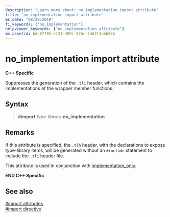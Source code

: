 ```yaml
---
description: "Learn more about: no_implementation import attribute"
title: "no_implementation import attribute"
ms.date: "08/29/2019"
f1_keywords: ["no_implementation"]
helpviewer_keywords: ["no_implementation attribute"]
ms.assetid: bdc67785-e131-409c-87bc-f4d2f4abb07b
---
```

# no_implementation import attribute

**C++ Specific**

Suppresses the generation of the `.tli` header, which contains the implementations of the wrapper member functions.

## Syntax

> **#import** *type-library* **no_implementation**

## Remarks

If this attribute is specified, the `.tlh` header, with the declarations to expose type-library items, will be generated without an `#include` statement to include the `.tli` header file.

This attribute is used in conjunction with [implementation_only](../preprocessor/implementation-only.md).

**END C++ Specific**

## See also

[#import attributes](../preprocessor/hash-import-attributes-cpp.md)\
[#import directive](../preprocessor/hash-import-directive-cpp.md)
